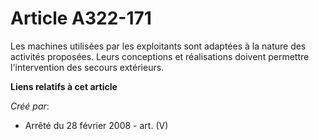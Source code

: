 # Article A322-171

Les machines utilisées par les exploitants sont adaptées à la nature des activités proposées. Leurs conceptions et
réalisations doivent permettre l'intervention des secours extérieurs.

**Liens relatifs à cet article**

_Créé par_:

  - Arrêté du 28 février 2008 - art. (V)
